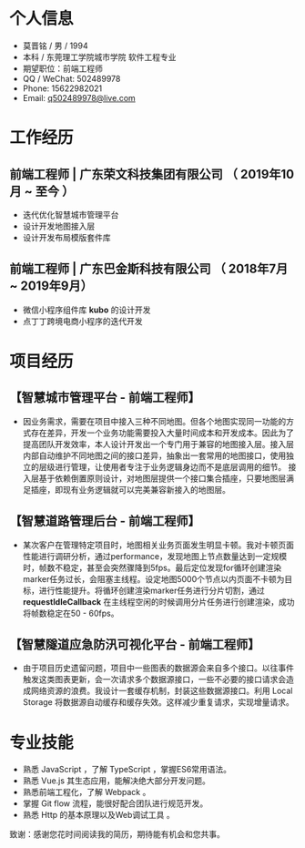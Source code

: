 # 个人信息
- 莫晋铭 / 男 / 1994
- 本科 / 东莞理工学院城市学院 软件工程专业
- 期望职位：前端工程师
- QQ / WeChat: 502489978
- Phone: 15622982021
- Email: q502489978@live.com
  
# 工作经历
## 前端工程师 | 广东荣文科技集团有限公司 （ 2019年10月 ~ 至今 ）
- 迭代优化智慧城市管理平台
- 设计开发地图接入层
- 设计开发布局模版套件库
## 前端工程师 | 广东巴金斯科技有限公司 （ 2018年7月 ~ 2019年9月）
- 微信小程序组件库 **kubo** 的设计开发
- 点丁丁跨境电商小程序的迭代开发

# 项目经历
## 【智慧城市管理平台 - 前端工程师】
- 因业务需求，需要在项目中接入三种不同地图。但各个地图实现同一功能的方式存在差异，开发一个业务功能需要投入大量时间成本和开发成本。因此为了提高团队开发效率，本人设计开发出一个专门用于兼容的地图接入层。接入层内部自动维护不同地图之间的接口差异，抽象出一套常用的地图接口，使用独立的层级进行管理，让使用者专注于业务逻辑身边而不是底层调用的细节。 接入层基于依赖倒置原则设计，对地图层提供一个接口集合插座，只要地图层满足插座，即现有业务逻辑就可以完美兼容新接入的地图层。

## 【智慧道路管理后台 - 前端工程师】 
- 某次客户在管理特定项目时，地图相关业务页面发生明显卡顿。我对卡顿页面性能进行调研分析，通过performance，发现地图上节点数量达到一定规模时，帧数不稳定，甚至会突然骤降到5fps。最后定位发现for循环创建渲染marker任务过长，会阻塞主线程。设定地图5000个节点以内页面不卡顿为目标，进行性能提升。将循环创建渲染marker任务进行分片切割，通过 **requestIdleCallback** 在主线程空闲的时候调用分片任务进行创建渲染，成功将帧数稳定在50 - 60fps。
  
## 【智慧隧道应急防汛可视化平台 - 前端工程师】
- 由于项目历史遗留问题，项目中一些图表的数据源会来自多个接口。以往事件触发这类图表更新，会一次请求多个数据源接口，一些不必要的接口请求会造成网络资源的浪费。我设计一套缓存机制，封装这些数据源接口。利用 Local Storage 将数据源自动缓存和缓存失效。这样减少重复请求，实现增量请求。


# 专业技能
- 熟悉 JavaScript ，了解 TypeScript ，掌握ES6常用语法。
- 熟悉 Vue.js 其生态应用，能解决绝大部分开发问题。
- 熟悉前端工程化，了解 Webpack 。
- 掌握 Git flow 流程，能很好配合团队进行规范开发。
- 熟悉 Http 的基本原理以及Web调试工具 。
  
致谢：感谢您花时间阅读我的简历，期待能有机会和您共事。